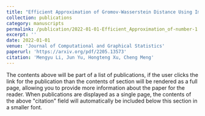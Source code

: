 ```yaml
---
title: "Efficient Approximation of Gromov-Wasserstein Distance Using Importance Sparsification"
collection: publications
category: manuscripts
permalink: /publication/2022-01-01-Efficient_Approximation_of-number-1
excerpt: ''
date: 2022-01-01
venue: 'Journal of Computational and Graphical Statistics'
paperurl: 'https://arxiv.org/pdf/2205.13573'
citation: 'Mengyu Li, Jun Yu, Hongteng Xu, Cheng Meng'
---
```


The contents above will be part of a list of publications, if the user clicks the link for the publication than the contents of section will be rendered as a full page, allowing you to provide more information about the paper for the reader. When publications are displayed as a single page, the contents of the above "citation" field will automatically be included below this section in a smaller font.
